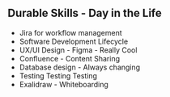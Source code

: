 ## Durable Skills - Day in the Life
- Jira for workflow management
- Software Development Lifecycle
- UX/UI Design - Figma - Really Cool
- Confluence - Content Sharing
- Database design - Always changing
- Testing Testing Testing
- Exalidraw - Whiteboarding